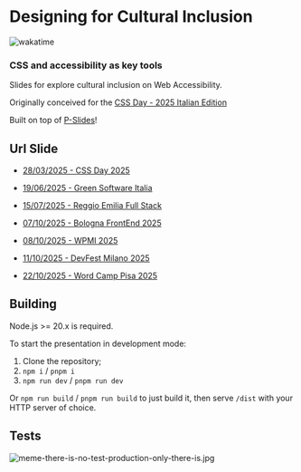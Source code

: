 # Designing for Cultural Inclusion

![wakatime](https://wakatime.com/badge/user/2729ac0c-0ebb-4599-b424-3a6648627bff/project/5ad289af-c91a-4f9b-b995-9645390f3264.svg)

### CSS and accessibility as key tools

Slides for explore cultural inclusion on Web Accessibility.

Originally conceived for the [CSS Day - 2025 Italian Edition](https://2025.cssday.it/)

Built on top of [P-Slides](https://github.com/MaxArt2501/p-slides)!

## Url Slide

- [28/03/2025 - CSS Day 2025](https://css-accessibility-cultural-inclusion.pages.dev/css-day-2025/)

- [19/06/2025 - Green Software Italia](https://css-accessibility-cultural-inclusion.marcotalk.dev/green-software-italia-2025/)

- [15/07/2025 - Reggio Emilia Full Stack](https://css-accessibility-cultural-inclusion.marcotalk.dev/reggio-emilia-full-stack-2025/)

- [07/10/2025 - Bologna FrontEnd 2025](https://css-accessibility-cultural-inclusion.marcotalk.dev/bologna-front-end-2025/)

- [08/10/2025 - WPMI 2025](https://css-accessibility-cultural-inclusion.marcotalk.dev/wpmi-2025/)

- [11/10/2025 - DevFest Milano 2025](https://css-accessibility-cultural-inclusion.marcotalk.dev/devfest-milano-2025/)

- [22/10/2025 - Word Camp Pisa 2025](https://css-accessibility-cultural-inclusion.marcotalk.dev/word-camp-pisa-2025/)

## Building

Node.js >= 20.x is required.

To start the presentation in development mode:

1. Clone the repository;
2. `npm i` / `pnpm i`
3. `npm run dev` / `pnpm run dev`

Or `npm run build` / `pnpm run build` to just build it, then serve `/dist` with your HTTP server of choice.

## Tests

![meme-there-is-no-test-production-only-there-is.jpg](https://i.postimg.cc/9Q477w17/meme-there-is-no-test-production-only-there-is.jpg)
